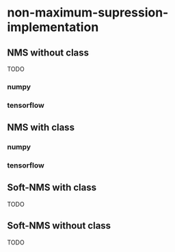 # non-maximum-supression-implementation

## NMS without class

TODO

### numpy

### tensorflow


## NMS with class

### numpy

### tensorflow


## Soft-NMS with class

TODO


## Soft-NMS without class

TODO
